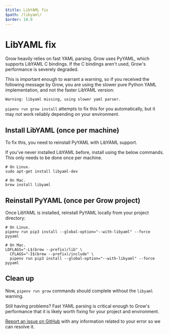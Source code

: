 ```yaml
---
$title: LibYAML fix
$path: /libyaml/
$order: 10.9
---
```

# LibYAML fix

Grow heavily relies on fast YAML parsing. Grow uses PyYAML, which supports
LibYAML C bindings. If the C bindings aren't used, Grow's performance
is severely degraded.

This is important enough to warrant a warning, so if you received the following
message by Grow, you are using the slower pure Python YAML implementation, and
not the faster LibYAML version:

```shell
Warning: libyaml missing, using slower yaml parser.
```

`pipenv run grow install` attempts to fix this for you automatically, but it
may not work reliably depending on your environment.

## Install LibYAML (once per machine)

To fix this, you need to reinstall PyYAML with LibYAML support.

If you've never installed LibYAML before, install using the below commands.
This only needs to be done once per machine.

```shell
# On Linux.
sudo apt-get install libyaml-dev

# On Mac.
brew install libyaml
```

## Reinstall PyYAML (once per Grow project)

Once LibYAML is installed, reinstall PyYAML locally from your project
directory:

```shell
# On Linux.
pipenv run pip3 install --global-option="--with-libyaml" --force pyyaml

# On Mac.
LDFLAGS="-L$(brew --prefix)/lib" \
  CFLAGS="-I$(brew --prefix)/include" \
  pipenv run pip3 install --global-option="--with-libyaml" --force pyyaml
```
## Clean up

Now, `pipenv run grow` commands should complete without the `libyaml` warning.

Still having problems? Fast YAML parsing is critical enough to Grow's
performance that it is likely worth fixing for your project and environment.

[Report an issue on GitHub](https://github.com/grow/grow/issues/new) with any
information related to your error so we can resolve it.

